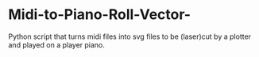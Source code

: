 # Midi-to-Piano-Roll-Vector-
Python script that turns midi files into svg files to be (laser)cut by a plotter and played on a player piano.

